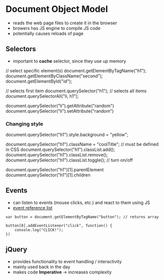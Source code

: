 # Document Object Model

- reads the web page files to create it in the browser
- browers has JS engine to compile JS code
- potentially causes reloads of page

## Selectors

- important to **cache** selector, since they use up memory

// select specific element(s)
document.getElementByTagName("h1");
document.getElementByClassName("second");
document.getElementById("id");

// selects first item
document.querySelector("h1");
// selects all items
document.querySelectorAll("li, h1");

document.querySelector("li").getAttribute("random")
document.querySelector("li").setAttribute("random")

### Changing style

document.querySelector("h1").style.background = "yellow";

document.querySelector("h1").className = "coolTitle"; // must be defined in CSS
document.querySelector("h1").classList.add();
document.querySelector("h1").classList.remove();
document.querySelector("h1").classList.toggle(); // turn on/off

document.querySelector("h1")[1].parentElement
document.querySelector("h1")[1].children

## Events

- can listen to events (mouse clicks, etc.) and react to them using JS
- [event reference list](https://developer.mozilla.org/en-US/docs/Web/Events)

```
var button = document.getElementByTagName("button"); // returns array

button[0].addEventListener("click", function() {
    console.log("CLICK!");
})
```

## jQuery

- provides functionality to event handling / interactivity
- mainly used back in the day
- makes code **Imperative** -> increases complexity
